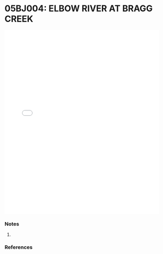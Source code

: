 # 05BJ004: ELBOW RIVER AT BRAGG CREEK

<iframe src="/_static/stations/05BJ004_fdc.html" width="100%" height="600" frameborder="0"></iframe>

### Notes
1. 

### References

